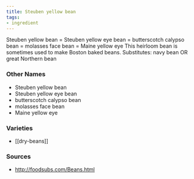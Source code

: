 ```yaml
---
title: Steuben yellow bean
tags:
- ingredient
---
```

Steuben yellow bean = Steuben yellow eye bean = butterscotch calypso bean = molasses face bean = Maine yellow eye This heirloom bean is sometimes used to make Boston baked beans. Substitutes: navy bean OR great Northern bean

### Other Names

* Steuben yellow bean
* Steuben yellow eye bean
* butterscotch calypso bean
* molasses face bean
* Maine yellow eye

### Varieties

* [[dry-beans]]

### Sources
* http://foodsubs.com/Beans.html
